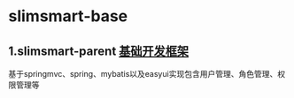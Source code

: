 # slimsmart-base
## 1.slimsmart-parent [基础开发框架](https://github.com/slimina/slimsmart-base/tree/master/slimsmart-parent)
基于springmvc、spring、mybatis以及easyui实现包含用户管理、角色管理、权限管理等
